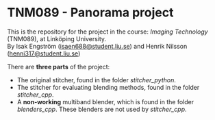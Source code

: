 # TNM089 - Panorama project

This is the repository for the project in the course: *Imaging Technology* (TNM089), at Linköping University.  
By Isak Engström (isaen688@student.liu.se) and Henrik Nilsson (henni317@student.liu.se)

There are **three parts** of the project: 

- The original stitcher, found in the folder *stitcher_python*.
- The stitcher for evaluating blending methods, found in the folder *stitcher_cpp*.
- A **non-working** multiband blender, which is found in the folder *blenders_cpp*. These blenders are not used by *stitcher_cpp*.  
